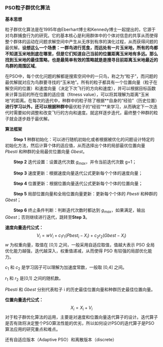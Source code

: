### PSO粒子群优化算法

**基本思想**

粒子群优化算法是在1995年由Eberhart博士和Kennedy博士一起提出的，它源于对鸟群捕食行为的研究。它的基本核心是利用群体中的个体对信息的共享从而使得整个群体的运动在问题求解空间中产生从无序到有序的演化过程，从而获得问题的最优解。**设想这么一个场景：一群鸟进行觅食，而远处有一片玉米地，所有的鸟都不知道玉米地到底在哪里，但是它们知道自己当前的位置距离玉米地有多远。那么找到玉米地的最佳策略，也是最简单有效的策略就是是搜寻目前距离玉米地最近的鸟群的周围区域**。

在PSO中，每个优化问题的解都是搜索空间中的一只鸟，称之为“粒子”，而问题的最优解就对应为鸟群要寻找的“玉米地”。所有的粒子都具有一个位置向量（粒子在解空间的位置）和速度向量（决定下次飞行的方向和速度），并可以根据目标函数来计算当前的所在位置的适应值（fitness value），可以将其理解为距离“玉米地”的距离。在每次的迭代中，种群中的粒子除了根据**自身的“经验”（历史位置）**进行学习以外，还可以根据种群中**最优粒子的“经验”**来学习，从而确定下一次迭代时需要如何调整和改变飞行的方向和速度。就这样逐步迭代，最终整个种群的粒子就会逐步趋于最优解。

**算法框架**

　　**Step 1** 种群初始化：可以进行随机初始化或者根据被优化的问题设计特定的初始化方法，然后计算个体的适应值，从而选择出个体的局部最优位置向量 *Pbesti* 和种群的全局最优位置向量 *Gbest*。

　　**Step 2** 迭代设置：设置迭代次数 $g_{max}$，并令当前迭代次数 g=1；

　　**Step 3** 速度更新：根据速度向量迭代公式更新每个个体的速度向量；

　　**Step 4** 位置更新：根据位置向量迭代公式更新每个个体的位置向量；

　　**Step 5** 局部位置向量和全局位置向量更新：更新每个个体的 *Pbesti* 和种群的 *Gbest*；

　　**Step 6** 终止条件判断：判断迭代次数时都达到 $g_{max}$，如果满足，输出 *Gbest*；否则继续进行迭代，跳转至**Step 3**。

**速度向量迭代公式：**
$$
V_i = wV_i + c_1r_1(Pbest_i - X_i) + c_2r_2(Gbest-X_i)
$$
$w$ 为权重向量，取值在 [0,1] 之间，一般采用自适应取值，值越大表示 PSO 全局优化能力越强，迭代越深入，权重值递减，从而使得 PSO 有较强的局部优化能力。

$c_1$ 和 $c_2$ 是学习因子可以理解为加速度常数，一般取 [0,4] 之间。

$r_1$ 和 $r_2$ 是[0,1] 之间的随机数。

*Pbesti* 和 *Gbest* 分别代表粒子 i 的历史最佳位置向量和种群历史最佳位置向量。

**位置向量迭代公式：**
$$
X_i = X_i + V_i
$$
对于粒子群优化算法的运用，主要是对速度和位置向量迭代算子的设计。迭代算子是否有效将决定整个PSO算法性能的优劣，所以如何设计PSO的迭代算子是PSO算法应用的研究重点和难点。

还有自适应版本（Adaptive PSO）和离散版本（discrete）

